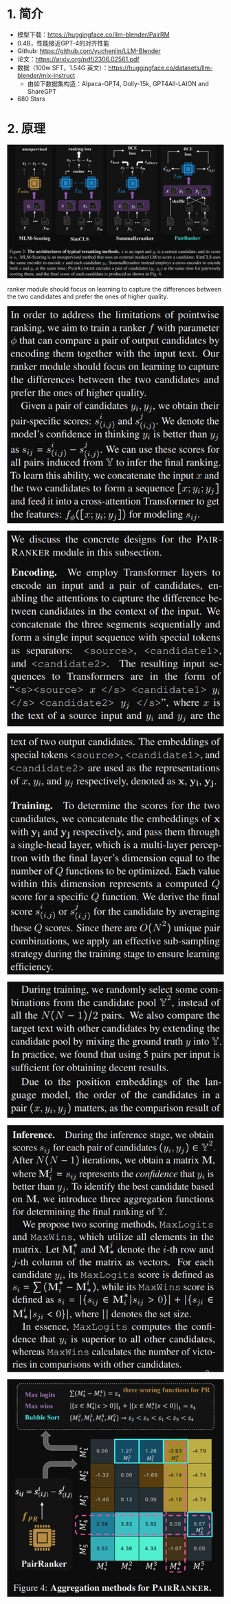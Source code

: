 # 1. 简介

- 模型下载：https://huggingface.co/llm-blender/PairRM
- 0.4B，性能接近GPT-4的对齐性能
- Github: https://github.com/yuchenlin/LLM-Blender
- 论文：https://arxiv.org/pdf/2306.02561.pdf
- 数据（100w SFT，1.54G 英文）：https://huggingface.co/datasets/llm-blender/mix-instruct
  - 由如下数据集构造：Alpaca-GPT4, Dolly-15k, GPT4All-LAION and ShareGPT
- 680 Stars 
   
# 2. 原理

![](.04_pairRM_images/训练方案.png)

ranker module should focus on learning to capture
the differences between the two candidates and
prefer the ones of higher quality.

![](.04_pairRM_images/方案设计.png)

![](.04_pairRM_images/Pair_Ranker设计.png)

![](.04_pairRM_images/PairRanker设计2.png)

![](.04_pairRM_images/PairRanker设计3.png)

![](.04_pairRM_images/PairRanker推理.png)

![](.04_pairRM_images/PairRanker方法.png)
